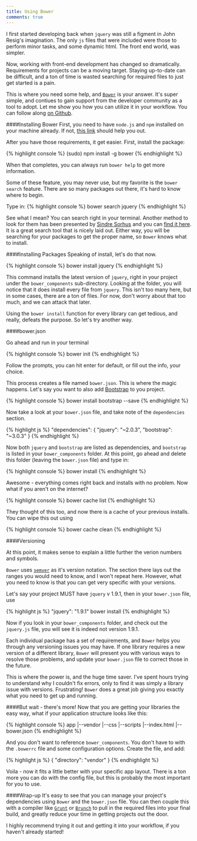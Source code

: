 ```yaml
---
title: Using Bower
comments: true
---
```

I first started developing back when `jquery` was still a figment in John Resig's imagination. The only `js` files that were included were those to perform minor tasks, and some dynamic html.  The front end world, was simpler.

Now, working with front-end development has changed so dramatically.  Requirements for projects can be a moving target.  Staying up-to-date can be difficult, and a ton of time is wasted searching for required files to just get started is a pain.

This is where you need some help, and [`Bower`](http://bower.io/) is your answer.  It's super simple, and contiues to gain support from the developer community as a tool to adopt. Let me show you how you can utilize it in your workflow. You can follow along [on Github](https://github.com/kellyjandrews/bower-demo).

####Installing Bower
First, you need to have `node.js` and `npm` installed on your machine already.  If not, [this link](http://www.joyent.com/blog/installing-node-and-npm/) should help you out.

After you have those requirements, it get easier. First, install the package:

{% highlight console %}
(sudo) npm install -g bower
{% endhighlight %}

When that completes, you can always run `bower help` to get more information.

Some of these feature, you may never use, but my favorite is the `bower search` feature.  There are so many packages out there, it's hard to know where to begin.

Type in:
{% highlight console %}
bower search jquery
{% endhighlight %}


See what I mean? You can search right in your terminal. Another method to look for them has been presented by [Sindre Sorhus](https://github.com/sindresorhus) and you can [find it here](http://sindresorhus.com/bower-components/). It is a great search tool that is nicely laid out. Either way, you will be searching for your packages to get the proper name, so `Bower` knows what to install.

####Installing Packages
Speaking of install, let's do that now.

{% highlight console %}
bower install jquery
{% endhighlight %}


This command installs the latest version of `jquery`, right in your project under the `bower_components` sub-directory. Looking at the folder, you will notice that it does install every file from `jquery`.  This isn't too many here, but in some cases, there are a ton of files. For now, don't worry about that too much, and we can attack that later.

Using the `bower install` function for every library can get tedious, and really, defeats the purpose. So let's try another way.

####bower.json

Go ahead and run in your terminal

{% highlight console %}
bower init
{% endhighlight %}

Follow the prompts, you can hit enter for default, or fill out the info, your choice.

This process creates a file named `bower.json`.  This is where the magic happens. Let's say you want to also add [Bootstrap](http://getbootstrap.com/) to you project.

{% highlight console %}
bower install bootstrap --save
{% endhighlight %}

Now take a look at your `bower.json` file, and take note of the `dependencies` section.

{% highlight js %}
"dependencies": {
  "jquery": "~2.0.3",
  "bootstrap": "~3.0.3"
}
{% endhighlight %}

Now both `jquery` and `bootstrap` are listed as dependencies, and `bootstrap` is listed in your `bower_components` folder.  At this point, go ahead and delete this folder (leaving the `bower.json` file) and type in:

{% highlight console %}
bower install
{% endhighlight %}

Awesome - everything comes right back and installs with no problem. Now what if you aren't on the internet?

{% highlight console %}
bower cache list
{% endhighlight %}

They thought of this too, and now there is a cache of your previous installs.  You can wipe this out using

{% highlight console %}
bower cache clean
{% endhighlight %}

####Versioning

At this point, it makes sense to explain a little further the verion numbers and symbols.  

`Bower` uses [`semver`](https://github.com/isaacs/node-semver/) as it's version notation. The section there lays out the ranges you would need to know, and I won't repeat here. However, what you need to know is that you can get very specific with your versions.

Let's say your project MUST have `jquery` v 1.9.1, then in your `bower.json` file, use

{% highlight js %}
"jquery": "1.9.1"
bower install
{% endhighlight %}

Now if you look in your `bower_components` folder, and check out the `jquery.js` file, you will see it is indeed not version 1.9.1.  

Each individual package has a set of requirements, and `Bower` helps you through any versioning issues you may have.  If one library requires a new version of a different library, `Bower` will present you with various ways to resolve those problems, and update your `bower.json` file to correct those in the future.

This is where the power is, and the huge time saver.  I've spent hours trying to understand why I couldn't fix errors, only to find it was simply a library issue with versions.  Frustrating!  `Bower` does a great job giving you exactly what you need to get up and running.

####But wait - there's more!
Now that you are getting your libraries the easy way, what if your application structure looks like this:

{% highlight console %}
app
|--vendor
|--css
|--scripts
|--index.html
|--bower.json
{% endhighlight %}

And you don't want to reference `bower_components`.  You don't have to with the `.bowerrc` file and some configuration options. Create the file, and add:

{% highlight js %}
{
  "directory": "vendor"
}
{% endhighlight %}

Voila - now it fits a little better with your specific app layout.  There is a ton more you can do with the config file, but this is probably the most important for you to use.

####Wrap-up
It's easy to see that you can manage your project's dependencies using `Bower` and the `bower.json` file.   You can then couple this with a compiler like [`Grunt`](http://gruntjs.com/) or [`Brunch`](http://brunch.io/) to pull in the required files into your final build, and greatly reduce your time in getting projects out the door.  

I highly recommend trying it out and getting it into your workflow, if you haven't already started!

